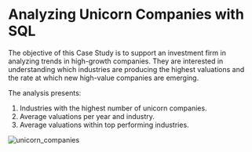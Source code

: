 # Analyzing Unicorn Companies with SQL 

The objective of this Case Study is to support an investment firm in analyzing trends in high-growth companies. They are interested in understanding which industries are producing the highest valuations and the rate at which new high-value companies are emerging. 

The analysis presents: 
1) Industries with the highest number of unicorn companies.
2) Average valuations per year and industry.
3) Average valuations within top performing industries.

![unicorn_companies](https://coworkingfy.com/wp-content/uploads/2020/05/l%C3%ADder-de-emrpesas-unicornio.jpg)
